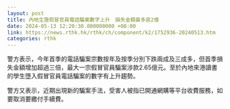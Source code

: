 ```yaml
---
layout: post
title: 內地生墮假冒官員電話騙案數字上升　損失金額最多逾2億
date: 2024-05-13 12:20:30.000000000 +08:00
link: https://news.rthk.hk/rthk/ch/component/k2/1752936-20240513.htm
categories: rthk
---
```


警方表示，今年首季的電話騙案宗數按年及按季分別下跌兩成及三成多，但首季損失金額增加超過三倍，最大一宗假冒官員騙案涉款2.65億元。至於內地來港讀書的學生墮入假冒官員電話騙案的數字有上升趨勢。

警方又表示，近期出現新的騙案手法，受害人被指已開通網購等平台收費服務，如要取消要繳付手續費。
